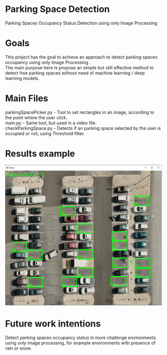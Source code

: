 # Parking Space Detection
Parking Spaces Occupancy Status Detection using only Image Processing

# Goals
This project has the goal to achieve an approach to detect parking spaces occupancy using only Image Processing. <br /> 
The main purpose here is propose an simple but still effective method to detect free parking spaces without need of machine learning / deep learning models. 

# Main Files
parkingSpacePicker.py - Tool to set rectangles in an image, according to the point where the user click. <br /> 
main.py - Same tool, but used in a video file. <br />
checkParkingSpace.py - Detects if an parking space selected by the user is occupied or not, using Threshold filter. <br />



# Results example

<a target="_blank"><img src="https://github.com/Antunes1993/ParkingSpaceDetection/blob/main/results/2022-01-15%2014_55_14-Frame.png" target="_blank" width="550" height="450"></a>  


# Future work intentions 
Detect parking spaces occupancy status in more challenge environments using only image processing, for example environments with presence of rain or snow. <br />

